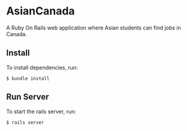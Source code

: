 # AsianCanada
A Ruby On Rails web application where Asian students can find jobs in Canada.

## Install
To install dependencies, run:

`$ bundle install`

## Run Server
To start the rails server, run:

`$ rails server`
